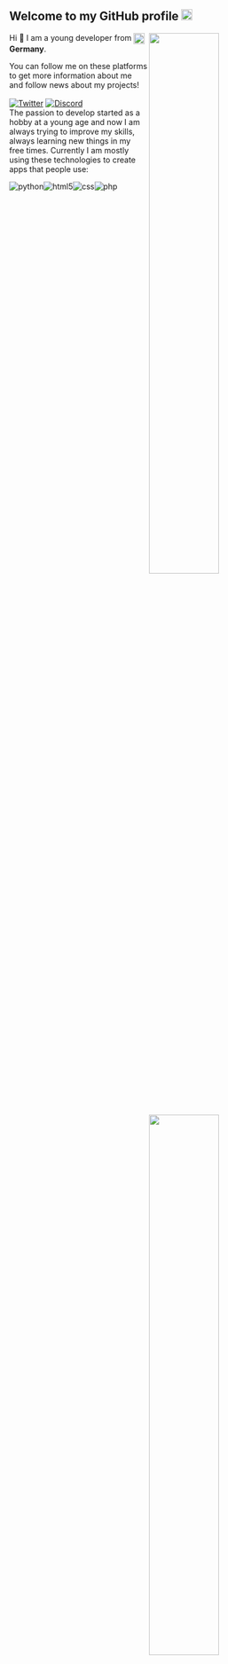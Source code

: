 <h2>Welcome to my GitHub profile <img src="https://media.giphy.com/media/Q7LHmoFwVP6Yc1swZs/giphy.gif" height="20px"></h2>

<img width="50%" align="right" src="https://github-readme-stats.vercel.app/api?username=abloit&count_private=true&show_icons=true&theme=algolia&hide_border=true&include_all_commits=true">
<img width="50%" height="1px" align="right" src="https://i.imgur.com/DkKayja.png">
<img width="50%" align="right" src="https://github-readme-stats.vercel.app/api/top-langs/?username=abloit&theme=algolia&hide_border=true&layout=compact">

Hi 👋 I am a young developer from <img width="20" align="center" src="https://www.flaticon.com/svg/static/icons/svg/330/330523.svg"> **Germany**.

You can follow me on these platforms to get more information about me and follow news about my projects!

<a href="https://twitter.com/absoft1" target="_blank"><img align="center" alt="Twitter" src="https://img.shields.io/badge/-Twitter-1DA1F2?style=flat-square&logo=twitter&logoColor=white" /></a> <a href="https://discord.gg/tHx9ZKG" target="_blank"><img align="center" alt="Discord" src="https://img.shields.io/badge/-Discord-7289DA?style=flat-square&logo=discord&logoColor=white" /></a>
<br>
The passion to develop started as a hobby at a young age and now I am always trying to improve my skills, always learning new things in my free times. Currently I am mostly using these technologies to create apps that people use:

<img alt="python" align="center" src="https://img.shields.io/badge/-P-0076B6?style=flat-square&logo=python&logoColor=white"/><img alt="html5" align="center" src="https://img.shields.io/badge/-HTML5-E34F26?style=flat-square&logo=html5&logoColor=white"/><img alt="css" align="center" src="https://img.shields.io/badge/-CSS3-17A89F?style=flat-square&logo=css3&logoColor=white"/><img alt="php" align="center" src="https://img.shields.io/badge/-PHP-833BAA?style=flat-square&logo=php&logoColor=white"/>
